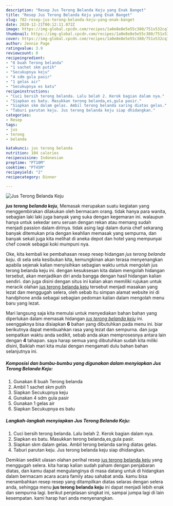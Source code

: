 ```yaml
---
description: "Resep Jus Terong Belanda Keju yang Enak Banget"
title: "Resep Jus Terong Belanda Keju yang Enak Banget"
slug: 782-resep-jus-terong-belanda-keju-yang-enak-banget
date: 2020-12-21T00:12:11.072Z
image: https://img-global.cpcdn.com/recipes/1a0e8e8e5e55c380/751x532cq70/jus-terong-belanda-keju-foto-resep-utama.jpg
thumbnail: https://img-global.cpcdn.com/recipes/1a0e8e8e5e55c380/751x532cq70/jus-terong-belanda-keju-foto-resep-utama.jpg
cover: https://img-global.cpcdn.com/recipes/1a0e8e8e5e55c380/751x532cq70/jus-terong-belanda-keju-foto-resep-utama.jpg
author: Jennie Page
ratingvalue: 3.9
reviewcount: 8
recipeingredient:
- "8 buah Terong belanda"
- "1 sachet skm putih"
- "Secukupnya keju"
- "4 sdm gula pasir"
- "1 gelas air"
- "Secukupnya es batu"
recipeinstructions:
- "Cuci bersih terong belanda. Lalu belah 2. Kerok bagian dalam nya."
- "Siapkan es batu. Masukkan terong belanda,es,gula pasir."
- "Siapkan skm dalam gelas. Ambil terong belanda saring diatas gelas."
- "Taburi parutan keju. Jus terong belanda keju siap dhidangkan."
categories:
- Resep
tags:
- jus
- terong
- belanda

katakunci: jus terong belanda 
nutrition: 104 calories
recipecuisine: Indonesian
preptime: "PT10M"
cooktime: "PT45M"
recipeyield: "2"
recipecategory: Dinner

---
```



![Jus Terong Belanda Keju](https://img-global.cpcdn.com/recipes/1a0e8e8e5e55c380/751x532cq70/jus-terong-belanda-keju-foto-resep-utama.jpg)

<b><i>jus terong belanda keju</i></b>, Memasak merupakan suatu kegiatan yang menggembirakan dilakukan oleh bermacam orang. tidak hanya para wanita, sebagian laki laki juga banyak yang suka dengan kegemaran ini. walaupun hanya untuk sekedar seru seruan dengan rekan atau memang sudah menjadi passion dalam dirinya. tidak asing lagi dalam dunia chef sekarang banyak ditemukan pria dengan keahlian memasak yang sempurna, dan banyak sekali juga kita melihat di aneka depot dan hotel yang mempunyai chef cowok sebagai koki mumpuni nya.



Oke, kita kembali ke pembahasan resep resep hidangan <i>jus terong belanda keju</i>. di sela sela kesibukan kita, kemungkinan akan terasa menyenangkan apabila sejenak kalian menyisihkan sebagian waktu untuk mengolah jus terong belanda keju ini. dengan kesuksesan kita dalam mengolah hidangan tersebut, akan menjadikan diri anda bangga dengan hasil hidangan kalian sendiri. dan juga disini dengan situs ini kalian akan memiliki rujukan untuk meracik olahan <u>jus terong belanda keju</u> tersebut menjadi masakan yang lezat dan menggugah selera, oleh sebab itu simpan alamat website ini di handphone anda sebagai sebagian pedoman kalian dalam mengolah menu baru yang lezat.


Mari langsung saja kita memulai untuk menyediakan bahan bahan yang diperlukan dalam memasak hidangan <u><i>jus terong belanda keju</i></u> ini. seenggaknya bisa disiapkan <b>6</b> bahan yang dibutuhkan pada menu ini. biar berikutnya dapat membuahkan rasa yang lezat dan sempurna. dan juga sempatkan waktu anda sedikit, sebab anda akan memprosesnya antara lain dengan <b>4</b> tahapan. saya harap semua yang dibutuhkan sudah kita miliki disini, Baiklah mari kita mulai dengan mengamati dulu bahan bahan selanjutnya ini.

<!--inarticleads1-->

##### Komposisi dan bumbu-bumbu yang digunakan dalam menyiapkan Jus Terong Belanda Keju:

1. Gunakan 8 buah Terong belanda
1. Ambil 1 sachet skm putih
1. Siapkan Secukupnya keju
1. Gunakan 4 sdm gula pasir
1. Gunakan 1 gelas air
1. Siapkan Secukupnya es batu




<!--inarticleads2-->

##### Langkah-langkah menyiapkan Jus Terong Belanda Keju:

1. Cuci bersih terong belanda. Lalu belah 2. Kerok bagian dalam nya.
1. Siapkan es batu. Masukkan terong belanda,es,gula pasir.
1. Siapkan skm dalam gelas. Ambil terong belanda saring diatas gelas.
1. Taburi parutan keju. Jus terong belanda keju siap dhidangkan.




Demikian sedikit ulasan olahan perihal resep <u>jus terong belanda keju</u> yang menggugah selera. kita harap kalian sudah paham dengan penjabaran diatas, dan kamu dapat mengulanginya di masa datang untuk di hidangkan dalam bermacam acara acara family atau sahabat anda. kamu bisa menambahkan resep resep yang ditampilkan diatas selaras dengan selera anda, sehingga menu <b>jus terong belanda keju</b> ini dapat menjadi lebih enak dan sempurna lagi. berikut penjelasan singkat ini, sampai jumpa lagi di lain kesempatan. kami harap hari anda menyenangkan.
